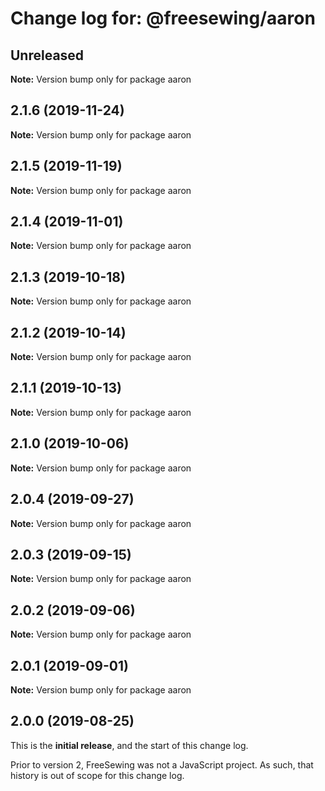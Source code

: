 # Change log for: @freesewing/aaron


## Unreleased

**Note:** Version bump only for package aaron


## 2.1.6 (2019-11-24)

**Note:** Version bump only for package aaron


## 2.1.5 (2019-11-19)

**Note:** Version bump only for package aaron


## 2.1.4 (2019-11-01)

**Note:** Version bump only for package aaron


## 2.1.3 (2019-10-18)

**Note:** Version bump only for package aaron


## 2.1.2 (2019-10-14)

**Note:** Version bump only for package aaron


## 2.1.1 (2019-10-13)

**Note:** Version bump only for package aaron


## 2.1.0 (2019-10-06)

**Note:** Version bump only for package aaron


## 2.0.4 (2019-09-27)

**Note:** Version bump only for package aaron


## 2.0.3 (2019-09-15)

**Note:** Version bump only for package aaron


## 2.0.2 (2019-09-06)

**Note:** Version bump only for package aaron


## 2.0.1 (2019-09-01)

**Note:** Version bump only for package aaron




## 2.0.0 (2019-08-25)

This is the **initial release**, and the start of this change log.

Prior to version 2, FreeSewing was not a JavaScript project.
As such, that history is out of scope for this change log.
